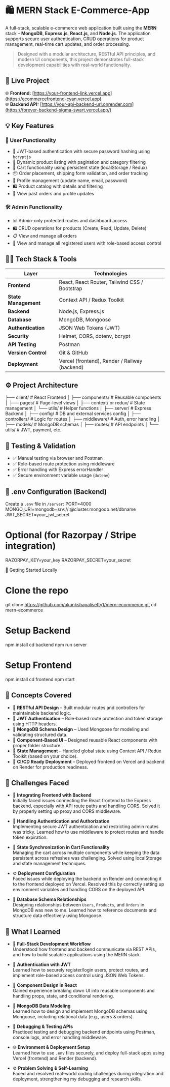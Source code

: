 # 🛍️ MERN Stack E-Commerce-App

A full-stack, scalable e-commerce web application built using the **MERN** stack – **MongoDB**, **Express.js**, **React.js**, and **Node.js**. The application supports secure user authentication, CRUD operations for product management, real-time cart updates, and order processing.

> Designed with a modular architecture, RESTful API principles, and modern UI components, this project demonstrates full-stack development capabilities with real-world functionality.

## 🔗 Live Project

🌐 **Frontend:** [https://your-frontend-link.vercel.app](https://ecommercefrontend-cyan.vercel.app)  
🌐 **Backend API:** [https://your-api-backend-url.onrender.com](https://forever-backend-sigma-swart.vercel.app/)


## 💡 Key Features

### 👥 User Functionality
- 🔐 JWT-based authentication with secure password hashing using `bcryptjs`
- 🛒 Dynamic product listing with pagination and category filtering
- 🧺 Cart functionality using persistent state (localStorage / Redux)
- 📦 Order placement, shipping form validation, and order tracking
- 👤 Profile management (update name, email, password)
- 🛍️ Product catalog with details and filtering
- 📜 View past orders and profile updates


### 🛠️ Admin Functionality
- 📊 Admin-only protected routes and dashboard access
- 🛍️ CRUD operations for products (Create, Read, Update, Delete)
- 📋 View and manage all orders
- 👥 View and manage all registered users with role-based access control

## 🧑‍💻 Tech Stack & Tools

| Layer       | Technologies |
|-------------|--------------|
| **Frontend** | React, React Router, Tailwind CSS / Bootstrap |
| **State Management** | Context API / Redux Toolkit |
| **Backend** | Node.js, Express.js |
| **Database** | MongoDB, Mongoose |
| **Authentication** | JSON Web Tokens (JWT) |
| **Security** | Helmet, CORS, dotenv, bcrypt |
| **API Testing** | Postman |
| **Version Control** | Git & GitHub |
| **Deployment** | Vercel (frontend), Render / Railway (backend) |

## ⚙️ Project Architecture

├── client/ # React Frontend
│ ├── components/ # Reusable components
│ ├── pages/ # Page-level views
│ ├── context/ or redux/ # State management
│ └── utils/ # Helper functions
│
├── server/ # Express Backend
│ ├── config/ # DB and external services config
│ ├── controllers/ # Logic for routes
│ ├── middleware/ # Auth, error handling
│ ├── models/ # MongoDB schemas
│ ├── routes/ # API endpoints
│ └── utils/ # JWT, payment, etc.

## 🧪 Testing & Validation

- ✅ Manual testing via browser and Postman
- ✅ Role-based route protection using middleware
- ✅ Error handling with Express errorHandler
- ✅ Secure environment variable usage (`dotenv`)

## 🔐 .env Configuration (Backend)
Create a `.env` file in `/server`:
PORT=4000
MONGO_URI=mongodb+srv://<username>:<password>@cluster.mongodb.net/dbname
JWT_SECRET=your_jwt_secret

# Optional (for Razorpay / Stripe integration)
RAZORPAY_KEY=your_key
RAZORPAY_SECRET=your_secret


🚀 Getting Started Locally

# Clone the repo
git clone https://github.com/akankshapalisetty1/mern-ecommerce.git
cd mern-ecommerce

# Setup Backend
npm install
cd backend
npm run server

# Setup Frontend
npm install
cd frontend
npm start

## 🧠 Concepts Covered

- 🔁 **RESTful API Design** – Built modular routes and controllers for maintainable backend logic.
- 🔐 **JWT Authentication** – Role-based route protection and token storage using HTTP headers.
- 🧱 **MongoDB Schema Design** – Used Mongoose for modeling and validating structured data.
- 🧩 **Component-Based UI** – Designed reusable React components with proper folder structure.
- 🔄 **State Management** – Handled global state using Context API / Redux Toolkit (based on your choice).
- 🧰 **CI/CD Ready Deployment** – Deployed frontend on Vercel and backend on Render for production readiness.

## 🚧 Challenges Faced

- 🧩 **Integrating Frontend with Backend**  
  Initially faced issues connecting the React frontend to the Express backend, especially with API route paths and handling CORS. Solved it by properly setting up proxy and CORS middleware.

- 🔐 **Handling Authentication and Authorization**  
  Implementing secure JWT authentication and restricting admin routes was tricky. Learned how to use middleware to protect routes and handle token expiration.

- 🔄 **State Synchronization in Cart Functionality**  
  Managing the cart across multiple components while keeping the data persistent across refreshes was challenging. Solved using localStorage and state management techniques.

- ⚙️ **Deployment Configuration**  
  Faced issues while deploying the backend on Render and connecting it to the frontend deployed on Vercel. Resolved this by correctly setting up environment variables and handling CORS on the deployed API.

- 🧱 **Database Schema Relationships**  
  Designing relationships between `Users`, `Products`, and `Orders` in MongoDB was new to me. Learned how to reference documents and structure data effectively using Mongoose.

## 📘 What I Learned

- 🔧 **Full-Stack Development Workflow**  
  Understood how frontend and backend communicate via REST APIs, and how to build scalable applications using the MERN stack.

- 🔐 **Authentication with JWT**  
  Learned how to securely register/login users, protect routes, and implement role-based access control using JSON Web Tokens.

- 🧩 **Component Design in React**  
  Gained experience breaking down UI into reusable components and handling props, state, and conditional rendering.

- 🧱 **MongoDB Data Modeling**  
  Learned how to design and implement MongoDB schemas using Mongoose, including relational data (e.g., users & orders).

- 🧪 **Debugging & Testing APIs**  
  Practiced testing and debugging backend endpoints using Postman, console logs, and error handling middleware.

- 🌐 **Environment & Deployment Setup**  
  Learned how to use `.env` files securely, and deploy full-stack apps using Vercel (frontend) and Render (backend).

- ⚙️ **Problem Solving & Self-Learning**  
  Faced and resolved real-world coding challenges during integration and deployment, strengthening my debugging and research skills.

